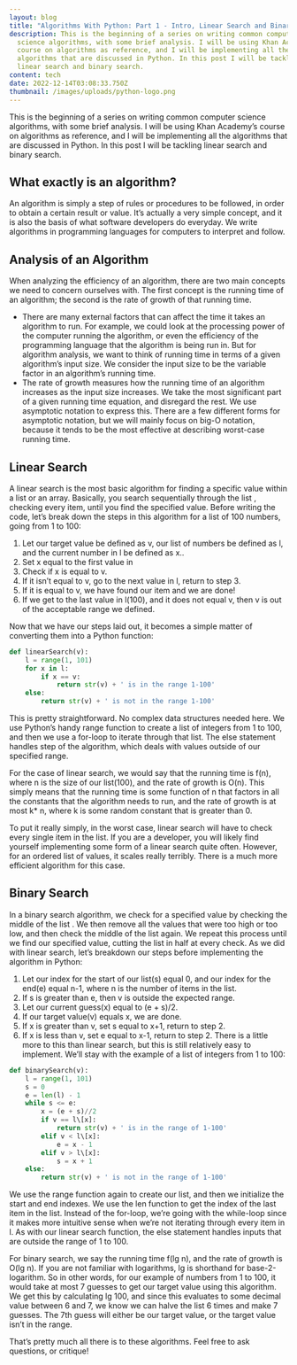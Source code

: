 ```yaml
---
layout: blog
title: "Algorithms With Python: Part 1 - Intro, Linear Search and Binary Search"
description: This is the beginning of a series on writing common computer
  science algorithms, with some brief analysis. I will be using Khan Academy’s
  course on algorithms as reference, and I will be implementing all the
  algorithms that are discussed in Python. In this post I will be tackling
  linear search and binary search.
content: tech
date: 2022-12-14T03:08:33.750Z
thumbnail: /images/uploads/python-logo.png
---
```

This is the beginning of a series on writing common computer science algorithms, with some brief analysis. I will be using Khan Academy’s course on algorithms as reference, and I will be implementing all the algorithms that are discussed in Python. In this post I will be tackling linear search and binary search.

## What exactly is an algorithm?

An algorithm is simply a step of rules or procedures to be followed, in order to obtain a certain result or value. It’s actually a very simple concept, and it is also the basis of what software developers do everyday. We write algorithms in programming languages for computers to interpret and follow.

## Analysis of an Algorithm

When analyzing the efficiency of an algorithm, there are two main concepts we need to concern ourselves with. The first concept is the running time of an algorithm; the second is the rate of growth of that running time.

* There are many external factors that can affect the time it takes an algorithm to run. For example, we could look at the processing power of the computer running the algorithm, or even the efficiency of the programming language that the algorithm is being run in. But for algorithm analysis, we want to think of running time in terms of a given algorithm’s input size. We consider the input size to be the variable factor in an algorithm’s running time.
* The rate of growth measures how the running time of an algorithm increases as the input size increases. We take the most significant part of a given running time equation, and disregard the rest. We use asymptotic notation to express this. There are a few different forms for asymptotic notation, but we will mainly focus on big-O notation, because it tends to be the most effective at describing worst-case running time.

## Linear Search

A linear search is the most basic algorithm for finding a specific value within a list or an array. Basically, you search sequentially through the list , checking every item, until you find the specified value. Before writing the code, let’s break down the steps in this algorithm for a list of 100 numbers, going from 1 to 100:

1. Let our target value be defined as v, our list of numbers be defined as l, and the current number in l be defined as x.. 
2. Set x equal to the first value in 
3. Check if x is equal to v.
4. If it isn’t equal to v, go to the next value in l, return to step 3.
5. If it is equal to v, we have found our item and we are done!
6. If we get to the last value in l(100), and it does not equal v, then v is out of the acceptable range we defined.

Now that we have our steps laid out, it becomes a simple matter of converting them into a Python function:

```python
def linearSearch(v):
	l = range(1, 101)
	for x in l:
		if x == v:
			return str(v) + ' is in the range 1-100'
	else:
		return str(v) + ' is not in the range 1-100'
```

This is pretty straightforward. No complex data structures needed here. We use Python’s handy range function to create a list of integers from 1 to 100, and then we use a for-loop to iterate through that list. The else statement handles step of the algorithm, which deals with values outside of our specified range.

For the case of linear search, we would say that the running time is f(n), where n is the size of our list(100), and the rate of growth is O(n). This simply means that the running time is some function of n that factors in all the constants that the algorithm needs to run, and the rate of growth is at most k* n, where k is some random constant that is greater than 0.

To put it really simply, in the worst case, linear search will have to check every single item in the list. If you are a developer, you will likely find yourself implementing some form of a linear search quite often. However, for an ordered list of values, it scales really terribly. There is a much more efficient algorithm for this case.

## Binary Search

In a binary search algorithm, we check for a specified value by checking the middle of the list . We then remove all the values that were too high or too low, and then check the middle of the list again. We repeat this process until we find our specified value, cutting the list in half at every check. As we did with linear search, let’s breakdown our steps before implementing the algorithm in Python:

1. Let our index for the start of our list(s) equal 0, and our index for the end(e) equal n-1, where n is the number of items in the list.
2. If s is greater than e, then v is outside the expected range.
3. Let our current guess(x) equal to (e + s)/2.
4. If our target value(v) equals x, we are done.
5. If x is greater than v, set s equal to x+1, return to step 2.
6. If x is less than v, set e equal to x-1, return to step 2.
   There is a little more to this than linear search, but this is still relatively easy to implement. We’ll stay with the example of a list of integers from 1 to 100:

```python
def binarySearch(v):
	l = range(1, 101)
	s = 0
	e = len(l) - 1
	while s <= e:
		x = (e + s)//2
		if v == l\[x]:
			return str(v) + ' is in the range of 1-100'
		elif v < l\[x]:
			e = x - 1
		elif v > l\[x]:
			s = x + 1
	else:
		return str(v) + ' is not in the range of 1-100'
```

We use the range function again to create our list, and then we initialize the start and end indexes. We use the len function to get the index of the last item in the list. Instead of the for-loop, we’re going with the while-loop since it makes more intuitive sense when we’re not iterating through every item in l. As with our linear search function, the else statement handles inputs that are outside the range of 1 to 100.

For binary search, we say the running time f(lg n), and the rate of growth is O(lg n). If you are not familiar with logarithms, lg is shorthand for base-2-logarithm. So in other words, for our example of numbers from 1 to 100, it would take at most 7 guesses to get our target value using this algorithm. We get this by calculating lg 100, and since this evaluates to some decimal value between 6 and 7, we know we can halve the list 6 times and make 7 guesses. The 7th guess will either be our target value, or the target value isn’t in the range.

That’s pretty much all there is to these algorithms. Feel free to ask questions, or critique!